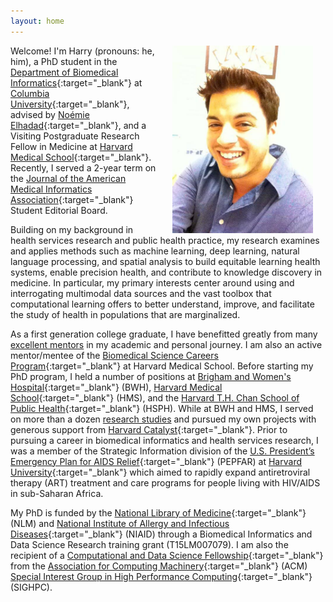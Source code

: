```yaml
---
layout: home
---
```

<img style="float:right" src="/assets/img/bright.jpg" height="300" color="gray" hspace="20"/>

Welcome! I'm Harry (pronouns: he, him), a PhD student in the [Department of Biomedical Informatics](https://www.dbmi.columbia.edu/){:target="_blank"} at [Columbia University](https://www.columbia.edu/){:target="_blank"}, advised by [Noémie Elhadad](https://www.dbmi.columbia.edu/profil/noemie-elhadad/){:target="_blank"}, and a Visiting Postgraduate Research Fellow in Medicine at [Harvard Medical School](https://hms.harvard.edu/){:target="_blank"}. Recently, I served a 2-year term on the [Journal of the American Medical Informatics Association](https://academic.oup.com/jamia){:target="_blank"} Student Editorial Board.  

Building on my background in health services research and public health practice, my research examines and applies methods such as machine learning, deep learning, natural language processing, and spatial analysis to build equitable learning health systems, enable precision health, and contribute to knowledge discovery in medicine. In particular, my primary interests center around using and interrogating multimodal data sources and the vast toolbox that computational learning offers to better understand, improve, and facilitate the study of health in populations that are marginalized.     

As a first generation college graduate, I have benefitted greatly from many [excellent mentors](/mentors) in my academic and personal journey. I am also an active mentor/mentee of the [Biomedical Science Careers Program](https://www.bscp.org/){:target="_blank"} at Harvard Medical School. Before starting my PhD program, I held a number of positions at [Brigham and Women's Hospital](https://www.brighamandwomens.org){:target="_blank"} (BWH), [Harvard Medical School](https://hms.harvard.edu/){:target="_blank"} (HMS), and the [Harvard T.H. Chan School of Public Health](https://www.hsph.harvard.edu/){:target="_blank"} (HSPH). While at BWH and HMS, I served on more than a dozen [research studies](/projects) and pursued my own projects with generous support from [Harvard Catalyst](https://catalyst.harvard.edu/){:target="_blank"}. Prior to pursuing a career in biomedical informatics and health services research, I was a member of the Strategic Information division of the [U.S. President’s Emergency Plan for AIDS Relief](https://www.state.gov/pepfar/){:target="_blank"} (PEPFAR) at [Harvard University](https://www.harvard.edu/){:target="_blank"} which aimed to rapidly expand antiretroviral therapy (ART) treatment and care programs for people living with HIV/AIDS in sub-Saharan Africa.    

My PhD is funded by the [National Library of Medicine](https://www.nlm.nih.gov/){:target="_blank"} (NLM) and [National Institute of Allergy and Infectious Diseases](https://www.niaid.nih.gov/){:target="_blank"} (NIAID) through a Biomedical Informatics and Data Science Research training grant (T15LM007079). I am also the recipient of a [Computational and Data Science Fellowship](https://www.sighpc.org/for-your-career/fellowships/2021-fellowship-winners){:target="_blank"} from the [Association for Computing Machinery](https://www.acm.org/){:target="_blank"} (ACM) [Special Interest Group in High Performance Computing](https://www.sighpc.org/home){:target="_blank"} (SIGHPC).